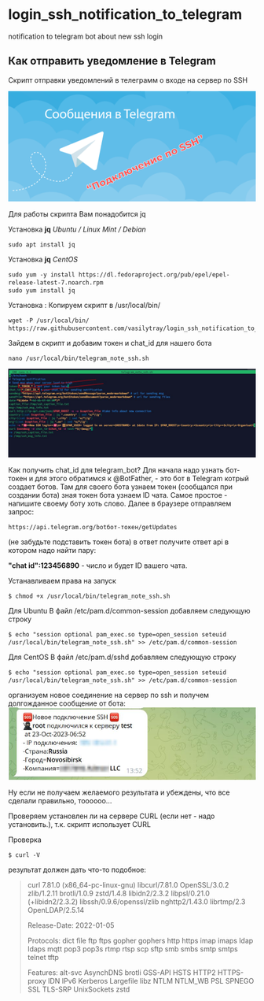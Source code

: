 # login_ssh_notification_to_telegram
notification to telegram bot about new ssh login
## Как отправить уведомление в Telegram
Скрипт отправки уведомлений в телеграмм о входе на сервер по SSH

![bot-token and chat-id](/images/telegrambot-ssh.png)

Для работы скрипта Вам понадобится jq

Установка **jq** _Ubuntu / Linux Mint / Debian_
```ssh
sudo apt install jq
```
Установка **jq** *CentOS*
```ssh
sudo yum -y install https://dl.fedoraproject.org/pub/epel/epel-release-latest-7.noarch.rpm
sudo yum install jq
```
Установка : Копируем скрипт в /usr/local/bin/
```ssh
wget -P /usr/local/bin/ https://raw.githubusercontent.com/vasilytray/login_ssh_notification_to_telegram/main/telegram_note_ssh.sh
```
Зайдем в скрипт и добавим токен и chat_id для нашего бота
```
nano /usr/local/bin/telegram_note_ssh.sh
```
![bot-token and chat-id](/images/chat_id_telegram.jpg)

Как получить chat_id для telegram_bot?
Для начала надо узнать бот-токен и для этого обратимся к @BotFather, - это бот в Telegram котрый создает ботов.  Там для своего бота узнаем токен (сообщался при создании бота)
зная токен бота узнаем ID чата. Самое простое - напишите своему боту хоть слово.
Далее в браузере отправляем запрос: 

```
https://api.telegram.org/botбот-токен/getUpdates
```

(не забудьте подставить токен бота)
в ответ получите ответ api в котором надо найти пару:

 **"chat id":123456890** - число и будет ID вашего чата.

Устанавливаем права на запуск
```
$ chmod +x /usr/local/bin/telegram_note_ssh.sh
```
Для Ubuntu В файл /etc/pam.d/common-session добавляем следующую строку
```
$ echo "session optional pam_exec.so type=open_session seteuid /usr/local/bin/telegram_note_ssh.sh" >> /etc/pam.d/common-session
```
Для CentOS В файл /etc/pam.d/sshd добавляем следующую строку
```
$ echo "session optional pam_exec.so type=open_session seteuid /usr/local/bin/telegram_note_ssh.sh" >> /etc/pam.d/common-session
```
организуем новое соединение на сервер по ssh  и получем долгожданное сообщение от бота:
![telegram-bot alert ssh-login!](/images/telegram_bot_alert.jpg)

Ну если не получаем желаемого результата и убеждены, что все сделали правильно, тоооооо...

Проверяем установлен ли на сервере CURL (если нет - надо установить.), т.к. скрипт использует CURL

Проверка
```
$ curl -V
```
результат должен дать что-то подобное:

>curl 7.81.0 (x86_64-pc-linux-gnu) libcurl/7.81.0 OpenSSL/3.0.2 zlib/1.2.11 brotli/1.0.9 zstd/1.4.8 libidn2/2.3.2 libpsl/0.21.0 (+libidn2/2.3.2) libssh/0.9.6/openssl/zlib nghttp2/1.43.0 librtmp/2.3 OpenLDAP/2.5.14
>
>Release-Date: 2022-01-05
>
>Protocols: dict file ftp ftps gopher gophers http https imap imaps ldap ldaps mqtt pop3 pop3s rtmp rtsp scp sftp smb smbs smtp smtps telnet tftp
>
>Features: alt-svc AsynchDNS brotli GSS-API HSTS HTTP2 HTTPS-proxy IDN IPv6 Kerberos Largefile libz NTLM NTLM_WB PSL SPNEGO SSL TLS-SRP UnixSockets zstd
